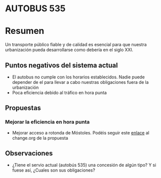 # AUTOBUS 535

# Resumen
Un transporte público fiable y de calidad es esencial para que nuestra urbanización pueda desarrollarse como debería en el siglo XXI.

## Puntos negativos del sistema actual
* El autobus no cumple con los horarios establecidos. Nadie puede depender de el para llevar a cabo nuestras obligaciones fuera de la urbanización
* Poca eficiencia debido al tráfico en hora punta

## Propuestas
### Mejorar la eficiencia en hora punta
* Mejorar acceso a rotonda de Móstoles. Podéis seguir este [enlace][change.org rotonda mostoles] al change.org de la propuesta

## Observaciones
* ¿Tiene el servio actual (autobús 535) una concesión de algún tipo? Y si fuese así, ¿Cuales son sus obligaciones?

[change.org rotonda mostoles]: https://www.change.org/p/fomento-y-alcaldesas-de-arroyomolinos-y-de-m%C3%B3stoles-fin-de-los-atascos-entrada-mostoles-arroyomolinos-por-via-acceso-con-rotonda-av-portugal?recruiter=934074357&utm_source=share_petition&utm_campaign=petition_show&utm_medium=whatsapp&recruited_by_id=15dab5c0-27f0-11e9-b526-e576c68f3559
